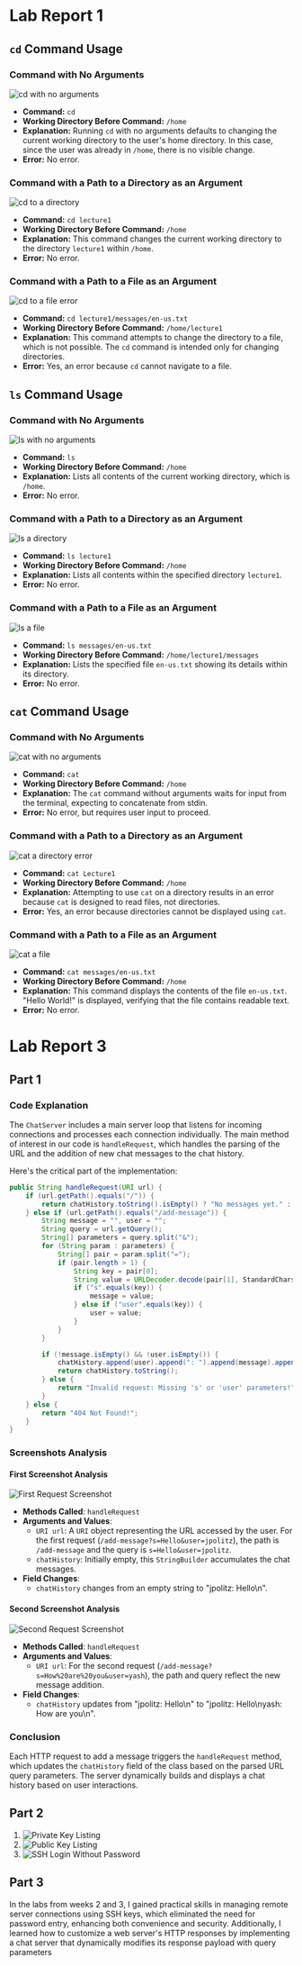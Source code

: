 # Lab Report 1

## `cd` Command Usage

### Command with No Arguments
![cd with no arguments](https://github.com/Satvikmatta18/cse15l-lab-reports-/assets/106504471/20fb4c5e-226b-4af6-a899-dd1954ea196a)
- **Command:** `cd`
- **Working Directory Before Command:** `/home`
- **Explanation:** Running `cd` with no arguments defaults to changing the current working directory to the user's home directory. In this case, since the user was already in `/home`, there is no visible change.
- **Error:** No error.

### Command with a Path to a Directory as an Argument
![cd to a directory](https://github.com/Satvikmatta18/cse15l-lab-reports-/assets/106504471/86f5510f-ab3f-426f-966d-b125bceb99b2)
- **Command:** `cd lecture1`
- **Working Directory Before Command:** `/home`
- **Explanation:** This command changes the current working directory to the directory `lecture1` within `/home`.
- **Error:** No error.

### Command with a Path to a File as an Argument
![cd to a file error](https://github.com/Satvikmatta18/cse15l-lab-reports-/assets/106504471/b801b828-b1a6-4c29-877c-a019c372178b)
- **Command:** `cd lecture1/messages/en-us.txt`
- **Working Directory Before Command:** `/home/lecture1`
- **Explanation:** This command attempts to change the directory to a file, which is not possible. The `cd` command is intended only for changing directories.
- **Error:** Yes, an error because `cd` cannot navigate to a file.

## `ls` Command Usage

### Command with No Arguments
![ls with no arguments](https://github.com/Satvikmatta18/cse15l-lab-reports-/assets/106504471/cd70f0f5-ca27-471b-b338-cdf5659d6b92)
- **Command:** `ls`
- **Working Directory Before Command:** `/home`
- **Explanation:** Lists all contents of the current working directory, which is `/home`.
- **Error:** No error.

### Command with a Path to a Directory as an Argument
![ls a directory](https://github.com/Satvikmatta18/cse15l-lab-reports-/assets/106504471/764ac6c6-4c3b-4a25-8340-6a412d15b86f)
- **Command:** `ls lecture1`
- **Working Directory Before Command:** `/home`
- **Explanation:** Lists all contents within the specified directory `lecture1`.
- **Error:** No error.

### Command with a Path to a File as an Argument
![ls a file](https://github.com/Satvikmatta18/cse15l-lab-reports-/assets/106504471/e98bfba1-0902-4a2e-ae0b-4b52d683336c)
- **Command:** `ls messages/en-us.txt`
- **Working Directory Before Command:** `/home/lecture1/messages`
- **Explanation:** Lists the specified file `en-us.txt` showing its details within its directory.
- **Error:** No error.

## `cat` Command Usage

### Command with No Arguments
![cat with no arguments](https://github.com/Satvikmatta18/cse15l-lab-reports-/assets/106504471/f0f573fb-84e5-44b2-9710-d462f62ab3fc)
- **Command:** `cat`
- **Working Directory Before Command:** `/home`
- **Explanation:** The `cat` command without arguments waits for input from the terminal, expecting to concatenate from stdin.
- **Error:** No error, but requires user input to proceed.

### Command with a Path to a Directory as an Argument
![cat a directory error](https://github.com/Satvikmatta18/cse15l-lab-reports-/assets/106504471/392831b8-6ee6-4057-a973-3301a9a4cacd)
- **Command:** `cat Lecture1`
- **Working Directory Before Command:** `/home`
- **Explanation:** Attempting to use `cat` on a directory results in an error because `cat` is designed to read files, not directories.
- **Error:** Yes, an error because directories cannot be displayed using `cat`.

### Command with a Path to a File as an Argument
![cat a file](https://github.com/Satvikmatta18/cse15l-lab-reports-/assets/106504471/b35c5abc-e2d8-49ec-85ec-90f7521a629d)
- **Command:** `cat messages/en-us.txt`
- **Working Directory Before Command:** `/home`
- **Explanation:** This command displays the contents of the file `en-us.txt`. "Hello World!" is displayed, verifying that the file contains readable text.
- **Error:** No error.




























# Lab Report 3

## Part 1
### Code Explanation

The `ChatServer` includes a main server loop that listens for incoming connections and processes each connection individually. The main method of interest in our code is `handleRequest`, which handles the parsing of the URL and the addition of new chat messages to the chat history.

Here's the critical part of the implementation:

```java
public String handleRequest(URI url) {
    if (url.getPath().equals("/")) {
        return chatHistory.toString().isEmpty() ? "No messages yet." : chatHistory.toString();
    } else if (url.getPath().equals("/add-message")) {
        String message = "", user = "";
        String query = url.getQuery();
        String[] parameters = query.split("&");
        for (String param : parameters) {
            String[] pair = param.split("=");
            if (pair.length > 1) {
                String key = pair[0];
                String value = URLDecoder.decode(pair[1], StandardCharsets.UTF_8);
                if ("s".equals(key)) {
                    message = value;
                } else if ("user".equals(key)) {
                    user = value;
                }
            }
        }

        if (!message.isEmpty() && !user.isEmpty()) {
            chatHistory.append(user).append(": ").append(message).append("\n");
            return chatHistory.toString();
        } else {
            return "Invalid request: Missing 's' or 'user' parameters!";
        }
    } else {
        return "404 Not Found!";
    }
}
```

### Screenshots Analysis

#### First Screenshot Analysis 
![First Request Screenshot](https://github.com/Satvikmatta18/cse15l-lab-reports-/assets/106504471/222f36b8-cc5e-45c1-925b-5f5946c8a68d)

- **Methods Called**: `handleRequest`
- **Arguments and Values**:
  - `URI url`: A `URI` object representing the URL accessed by the user. For the first request (`/add-message?s=Hello&user=jpolitz`), the path is `/add-message` and the query is `s=Hello&user=jpolitz`.
  - `chatHistory`: Initially empty, this `StringBuilder` accumulates the chat messages.
- **Field Changes**:
  - `chatHistory` changes from an empty string to "jpolitz: Hello\n".

#### Second Screenshot Analysis
![Second Request Screenshot](https://github.com/Satvikmatta18/cse15l-lab-reports-/assets/106504471/2f451fa9-2d29-4708-9543-18cd562ebaf6)
- **Methods Called**: `handleRequest`
- **Arguments and Values**:
  - `URI url`: For the second request (`/add-message?s=How%20are%20you&user=yash`), the path and query reflect the new message addition.
- **Field Changes**:
  - `chatHistory` updates from "jpolitz: Hello\n" to "jpolitz: Hello\nyash: How are you\n".

### Conclusion

Each HTTP request to add a message triggers the `handleRequest` method, which updates the `chatHistory` field of the class based on the parsed URL query parameters. The server dynamically builds and displays a chat history based on user interactions.

## Part 2

1. ![Private Key Listing](https://github.com/Satvikmatta18/cse15l-lab-reports-/assets/106504471/2d7a73c1-f698-41d6-b82c-7dc9b786d42f)
2. ![Public Key Listing](https://github.com/Satvikmatta18/cse15l-lab-reports-/assets/106504471/14b4dca9-8e9b-4a2c-998e-7591915c0c5f)
3. ![SSH Login Without Password](https://github.com/Satvikmatta18/cse15l-lab-reports-/assets/106504471/28452b36-2d9d-4a3e-81b7-9ebfae2ba65a)

## Part 3

In the labs from weeks 2 and 3, I gained practical skills in managing remote server connections using SSH keys, which eliminated the need for password entry, enhancing both convenience and security. Additionally, I learned how to customize a web server's HTTP responses by implementing a chat server that dynamically modifies its response payload with query parameters
